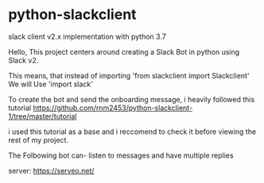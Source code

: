 # python-slackclient
slack client v2.x implementation with python 3.7

Hello, This project centers around creating a Slack Bot in python using Slack v2.

This means, that instead of importing 'from slackclient import Slackclient'
We will Use 'import slack'

To create the bot and send the onboarding message, i heavily followed this tutorial
  https://github.com/rnm2453/python-slackclient-1/tree/master/tutorial
  
i used this tutorial as a base and i reccomend to check it before viewing the rest of my project.

The Folbowing bot can-
  listen to messages and have multiple replies
  
  
  
  
server:
https://serveo.net/
